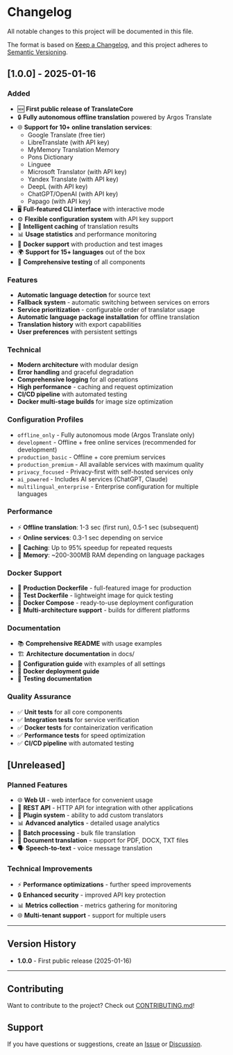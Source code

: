 # Changelog

All notable changes to this project will be documented in this file.

The format is based on [Keep a Changelog](https://keepachangelog.com/en/1.0.0/),
and this project adheres to [Semantic Versioning](https://semver.org/spec/v2.0.0.html).

## [1.0.0] - 2025-01-16

### Added
- 🆕 **First public release of TranslateCore**
- 🔒 **Fully autonomous offline translation** powered by Argos Translate
- 🌐 **Support for 10+ online translation services**:
  - Google Translate (free tier)
  - LibreTranslate (with API key)
  - MyMemory Translation Memory
  - Pons Dictionary
  - Linguee
  - Microsoft Translator (with API key)
  - Yandex Translate (with API key)
  - DeepL (with API key)
  - ChatGPT/OpenAI (with API key)
  - Papago (with API key)
- 🖥️ **Full-featured CLI interface** with interactive mode
- ⚙️ **Flexible configuration system** with API key support
- 🔄 **Intelligent caching** of translation results
- 📊 **Usage statistics** and performance monitoring
- 🐳 **Docker support** with production and test images
- 🌍 **Support for 15+ languages** out of the box
- 🧪 **Comprehensive testing** of all components

### Features
- **Automatic language detection** for source text
- **Fallback system** - automatic switching between services on errors
- **Service prioritization** - configurable order of translator usage
- **Automatic language package installation** for offline translation
- **Translation history** with export capabilities
- **User preferences** with persistent settings

### Technical
- **Modern architecture** with modular design
- **Error handling** and graceful degradation
- **Comprehensive logging** for all operations
- **High performance** - caching and request optimization
- **CI/CD pipeline** with automated testing
- **Docker multi-stage builds** for image size optimization

### Configuration Profiles
- `offline_only` - Fully autonomous mode (Argos Translate only)
- `development` - Offline + free online services (recommended for development)
- `production_basic` - Offline + core premium services
- `production_premium` - All available services with maximum quality
- `privacy_focused` - Privacy-first with self-hosted services only
- `ai_powered` - Includes AI services (ChatGPT, Claude)
- `multilingual_enterprise` - Enterprise configuration for multiple languages

### Performance
- ⚡ **Offline translation**: 1-3 sec (first run), 0.5-1 sec (subsequent)
- ⚡ **Online services**: 0.3-1 sec depending on service
- 💾 **Caching**: Up to 95% speedup for repeated requests
- 🧠 **Memory**: ~200-300MB RAM depending on language packages

### Docker Support
- 🐳 **Production Dockerfile** - full-featured image for production
- 🧪 **Test Dockerfile** - lightweight image for quick testing
- 🔧 **Docker Compose** - ready-to-use deployment configuration
- 📝 **Multi-architecture support** - builds for different platforms

### Documentation
- 📚 **Comprehensive README** with usage examples
- 🏗️ **Architecture documentation** in docs/
- 🔧 **Configuration guide** with examples of all settings
- 🐳 **Docker deployment guide**
- 🧪 **Testing documentation**

### Quality Assurance
- ✅ **Unit tests** for all core components
- ✅ **Integration tests** for service verification
- ✅ **Docker tests** for containerization verification
- ✅ **Performance tests** for speed optimization
- ✅ **CI/CD pipeline** with automated testing

## [Unreleased]

### Planned Features
- 🌐 **Web UI** - web interface for convenient usage
- 📱 **REST API** - HTTP API for integration with other applications
- 🔌 **Plugin system** - ability to add custom translators
- 📊 **Advanced analytics** - detailed usage analytics
- 🎯 **Batch processing** - bulk file translation
- 📄 **Document translation** - support for PDF, DOCX, TXT files
- 🗣️ **Speech-to-text** - voice message translation

### Technical Improvements
- ⚡ **Performance optimizations** - further speed improvements
- 🔒 **Enhanced security** - improved API key protection
- 📊 **Metrics collection** - metrics gathering for monitoring
- 🌐 **Multi-tenant support** - support for multiple users

---

## Version History

- **1.0.0** - First public release (2025-01-16)

---

## Contributing

Want to contribute to the project? Check out [CONTRIBUTING.md](CONTRIBUTING.md)!

## Support

If you have questions or suggestions, create an [Issue](https://github.com/rokoss21/TranslateCore/issues) or [Discussion](https://github.com/rokoss21/TranslateCore/discussions).
